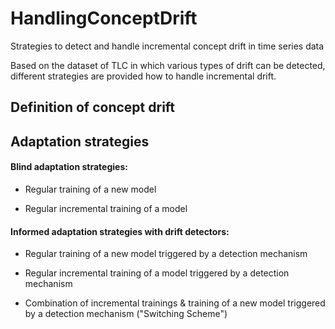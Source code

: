 # HandlingConceptDrift
Strategies to detect and handle incremental concept drift in time series data

Based on the dataset of TLC in which various types of drift can be detected, different strategies are provided how to handle incremental drift.


## Definition of concept drift



## Adaptation strategies 


#### Blind adaptation strategies:

- Regular training of a new model

- Regular incremental training of a model

#### Informed adaptation strategies with drift detectors:

- Regular training of a new model triggered by a detection mechanism

- Regular incremental training of a model triggered by a detection mechanism

- Combination of incremental trainings & training of a new model triggered by a detection mechanism ("Switching Scheme")

